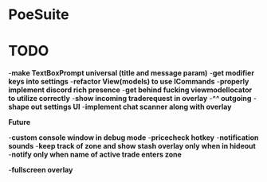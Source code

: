 # PoeSuite

# TODO

-**make TextBoxPrompt universal (title and message param)**
-**get modifier keys into settings**
-**refactor View(models) to use ICommands**
-**properly implement discord rich presence**
-**get behind fucking viewmodellocator to utilize correctly**
-**show incoming traderequest in overlay**
-**^^ outgoing**
-**shape out settings UI**
-**implement chat scanner along with overlay**



**__Future__**

-**custom console window in debug mode**
-**pricecheck hotkey**
-**notification sounds**
-**keep track of zone and show stash overlay only when in hideout**
-**notify only when name of active trade enters zone**

-**fullscreen overlay**
 
